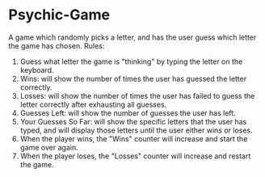 # Psychic-Game
A game which randomly picks a letter, and has the user guess which letter the game has chosen.
Rules:
1. Guess what letter the game is "thinking" by typing the letter on the keyboard.
2. Wins: will show the number of times the user has guessed the letter correctly.
3. Losses: will show the number of times the user has failed to guess the letter correctly after exhausting all guesses.
4. Guesses Left: will show the number of guesses the user has left.
5. Your Guesses So Far: will show the specific letters that the user has typed, and will display those letters until the user either wins or loses.
6. When the player wins, the "Wins" counter will increase and start the game over again.
7. When the player loses, the "Losses" counter will increase and restart the game.
